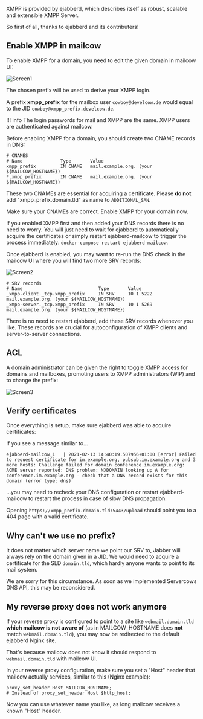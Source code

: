 XMPP is provided by ejabberd, which describes itself as robust, scalable and extensible XMPP Server.

So first of all, thanks to ejabberd and its contributers!

## Enable XMPP in mailcow

To enable XMPP for a domain, you need to edit the given domain in mailcow UI:

![Screen1](https://i.imgur.com/oLyHBke.png)

The chosen prefix will be used to derive your XMPP login.

A prefix **xmpp_prefix** for the mailbox user `cowboy@develcow.de` would equal to the JID `cowboy@xmpp_prefix.develcow.de`.

!!! info
    The login passwords for mail and XMPP are the same. XMPP users are authenticated against mailcow.

Before enabling XMPP for a domain, you should create two CNAME records in DNS:

```
# CNAMES
# Name              Type       Value
xmpp_prefix         IN CNAME   mail.example.org. (your ${MAILCOW_HOSTNAME})
*.xmpp_prefix       IN CNAME   mail.example.org. (your ${MAILCOW_HOSTNAME})
```

These two CNAMEs are essential for acquiring a certificate. Please **do not** add "xmpp_prefix.domain.tld" as name to `ADDITIONAL_SAN`.

Make sure your CNAMEs are correct. Enable XMPP for your domain now.

If you enabled XMPP first and then added your DNS records there is no need to worry. You will just need to wait for ejabberd to automatically acquire the certificates or
simply restart ejabberd-mailcow to trigger the process immediately: `docker-compose restart ejabberd-mailcow`.

Once ejabberd is enabled, you may want to re-run the DNS check in the mailcow UI where you will find two more SRV records:

![Screen2](https://i.imgur.com/IxlUZ7y.png)

```
# SRV records
# Name                            Type       Value
_xmpp-client._tcp.xmpp_prefix     IN SRV     10 1 5222 mail.example.org. (your ${MAILCOW_HOSTNAME})
_xmpp-server._tcp.xmpp_prefix     IN SRV     10 1 5269 mail.example.org. (your ${MAILCOW_HOSTNAME})
```

There is no need to restart ejabberd, add these SRV records whenever you like. These records are crucial for autoconfiguration of XMPP clients and server-to-server connections.

## ACL

A domain administrator can be given the right to toggle XMPP access for domains and mailboxes, promoting users to XMPP administrators (WIP) and to change the prefix:

![Screen3](https://i.imgur.com/OxKuDFU.png)

## Verify certificates

Once everything is setup, make sure ejabberd was able to acquire certificates:

If you see a message similar to...

```
ejabberd-mailcow_1   | 2021-02-13 14:40:19.507956+01:00 [error] Failed to request certificate for im.example.org, pubsub.im.example.org and 3 more hosts: Challenge failed for domain conference.im.example.org: ACME server reported: DNS problem: NXDOMAIN looking up A for conference.im.example.org - check that a DNS record exists for this domain (error type: dns)
```

...you may need to recheck your DNS configuration or restart ejabberd-mailcow to restart the process in case of slow DNS propagation.

Opening `https://xmpp_prefix.domain.tld:5443/upload` should point you to a 404 page with a valid certificate.

## Why can't we use no prefix?

It does not matter which server name we point our SRV to, Jabber will always rely on the domain given in a JID. We would need to acquire a certificate for the SLD `domain.tld`, which hardly anyone wants to point to its mail system.

We are sorry for this circumstance. As soon as we implemented Servercows DNS API, this may be reconsidered.

## My reverse proxy does not work anymore

If your reverse proxy is configured to point to a site like `webmail.domain.tld` **which mailcow is not aware of** (as in MAILCOW_HOSTNAME does **not** match `webmail.domain.tld`), you may now be redirected to the default ejabberd Nginx site.

That's because mailcow does not know it should respond to `webmail.domain.tld` with mailcow UI.

In your reverse proxy configuration, make sure you set a "Host" header that mailcow actually services, similar to this (Nginx example):

```
proxy_set_header Host MAILCOW_HOSTNAME;
# Instead of proxy_set_header Host $http_host;
```

Now you can use whatever name you like, as long mailcow receives a known "Host" header.
